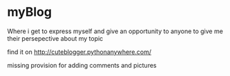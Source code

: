 # myBlog

Where i get to express myself and give an opportunity to anyone to give me their persepective about my topic

find it on http://cuteblogger.pythonanywhere.com/

missing provision for adding comments and pictures

